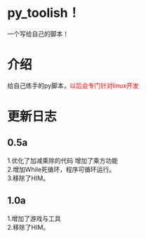 # py_toolish！
一个写给自己的脚本！
# 介绍
给自己练手的py脚本，<font color=red>以后会专门针对linux开发</font>
# 更新日志
## 0.5a
 1.优化了加减乘除的代码
   增加了乘方功能 <br>
 2.增加While死循环，程序可循环运行。<br>
 3.移除了HIM。 
 ## 1.0a
  1.增加了游戏与工具 <br>
  2.移除了HIM。

